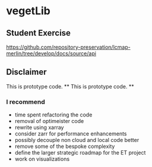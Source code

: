 # vegetLib 

## Student Exercise
https://github.com/repository-preservation/lcmap-merlin/tree/develop/docs/source/api

## Disclaimer

This is prototype code.
** This is prototype code. **

### I recommend

- time spent refactoring the code
- removal of optimeister code
- rewrite using xarray
- consider zarr for performance enhancements
- possibly decouple non cloud and local code better
- remove some of the bespoke complexity
- define the larger strategic roadmap for the ET project
- work on visualizations

